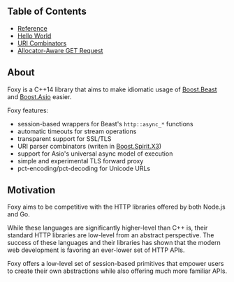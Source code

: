 ## Table of Contents

* [Reference](./reference.md#reference)
* [Hello World](./hello-world.md#hello-world)
* [URI Combinators](./uri-combinators.md#uri-combinators)
* [Allocator-Aware GET Request](./allocator-client.md#allocator-aware-client)

## About

Foxy is a C++14 library that aims to make idiomatic usage of
[Boost.Beast](https://www.boost.org/doc/libs/release/libs/beast/doc/html/index.html)
and [Boost.Asio](https://www.boost.org/doc/libs/release/doc/html/boost_asio.html)
easier.

Foxy features:
* session-based wrappers for Beast's `http::async_*` functions
* automatic timeouts for stream operations
* transparent support for SSL/TLS
* URI parser combinators (writen in [Boost.Spirit.X3](https://www.boost.org/doc/libs/release/libs/spirit/doc/x3/html/index.html))
* support for Asio's universal async model of execution
* simple and experimental TLS forward proxy
* pct-encoding/pct-decoding for Unicode URLs

## Motivation

Foxy aims to be competitive with the HTTP libraries offered by both Node.js and Go.

While these languages are significantly higher-level than C++ is, their standard HTTP libraries are
low-level from an abstract perspective. The success of these languages and their libraries has shown
that the modern web development is favoring an ever-lower set of HTTP APIs.

Foxy offers a low-level set of session-based primitives that empower users to create their own
abstractions while also offering much more familiar APIs.
